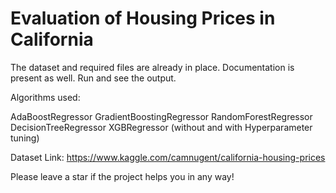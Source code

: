 # Evaluation of Housing Prices in California  

The dataset and required files are already in place.
Documentation is present as well. 
Run and see the output. 
 

Algorithms used: 

AdaBoostRegressor 
GradientBoostingRegressor 
RandomForestRegressor 
DecisionTreeRegressor 
XGBRegressor (without and with Hyperparameter tuning)

Dataset Link: https://www.kaggle.com/camnugent/california-housing-prices

Please leave a star if the project helps you in any way!
